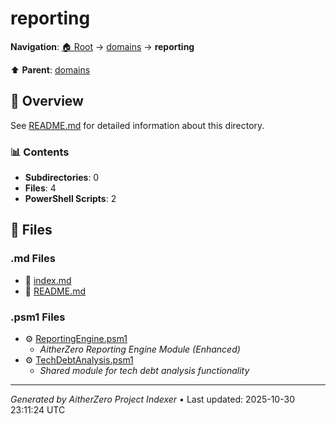 # reporting

**Navigation**: [🏠 Root](../../index.md) → [domains](../index.md) → **reporting**

⬆️ **Parent**: [domains](../index.md)

## 📖 Overview

See [README.md](./README.md) for detailed information about this directory.

### 📊 Contents

- **Subdirectories**: 0
- **Files**: 4
- **PowerShell Scripts**: 2

## 📄 Files

### .md Files

- 📝 [index.md](./index.md)
- 📝 [README.md](./README.md)

### .psm1 Files

- ⚙️ [ReportingEngine.psm1](./ReportingEngine.psm1)
  - *AitherZero Reporting Engine Module (Enhanced)*
- ⚙️ [TechDebtAnalysis.psm1](./TechDebtAnalysis.psm1)
  - *Shared module for tech debt analysis functionality*

---

*Generated by AitherZero Project Indexer* • Last updated: 2025-10-30 23:11:24 UTC

